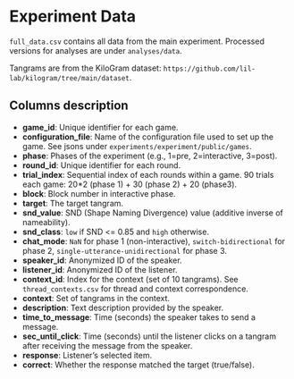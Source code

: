 # Experiment Data
`full_data.csv` contains all data from the main experiment. Processed versions for analyses are under `analyses/data`.

Tangrams are from the KiloGram dataset: `https://github.com/lil-lab/kilogram/tree/main/dataset`.

## Columns description
- **game_id**: Unique identifier for each game.  
- **configuration_file**: Name of the configuration file used to set up the game. See jsons under `experiments/experiment/public/games`.
- **phase**: Phases of the experiment (e.g., 1=pre, 2=interactive, 3=post).  
- **round_id**: Unique identifier for each round.  
- **trial_index**: Sequential index of each rounds within a game. 90 trials each game: 20*2 (phase 1) + 30 (phase 2) + 20 (phase3).  
- **block**: Block number in interactive phase.  
- **target**: The target tangram.  
- **snd_value**: SND (Shape Naming Divergence) value (additive inverse of nameability).  
- **snd_class**: `low` if SND <= 0.85 and `high` otherwise.  
- **chat_mode**: `NaN` for phase 1 (non-interactive), `switch-bidirectional` for phase 2, `single-utterance-unidirectional` for phase 3.  
- **speaker_id**: Anonymized ID of the speaker.  
- **listener_id**: Anonymized ID of the listener.  
- **context_id**: Index for the context (set of 10 tangrams). See `thread_contexts.csv` for thread and context correspondence. 
- **context**: Set of tangrams in the context.  
- **description**: Text description provided by the speaker.  
- **time_to_message**: Time (seconds) the speaker takes to send a message.  
- **sec_until_click**: Time (seconds) until the listener clicks on a tangram after receiving the message from the speaker.  
- **response**: Listener’s selected item.  
- **correct**: Whether the response matched the target (true/false).  

